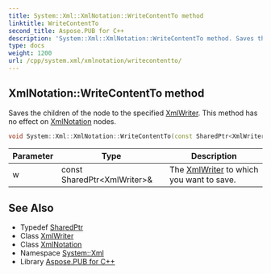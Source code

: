 ```yaml
---
title: System::Xml::XmlNotation::WriteContentTo method
linktitle: WriteContentTo
second_title: Aspose.PUB for C++
description: 'System::Xml::XmlNotation::WriteContentTo method. Saves the children of the node to the specified XmlWriter. This method has no effect on XmlNotation nodes in C++.'
type: docs
weight: 1200
url: /cpp/system.xml/xmlnotation/writecontentto/
---
```

## XmlNotation::WriteContentTo method


Saves the children of the node to the specified [XmlWriter](../../xmlwriter/). This method has no effect on [XmlNotation](../) nodes.

```cpp
void System::Xml::XmlNotation::WriteContentTo(const SharedPtr<XmlWriter> &w) override
```


| Parameter | Type | Description |
| --- | --- | --- |
| w | const SharedPtr\<XmlWriter\>\& | The [XmlWriter](../../xmlwriter/) to which you want to save. |

## See Also

* Typedef [SharedPtr](../../../system/sharedptr/)
* Class [XmlWriter](../../xmlwriter/)
* Class [XmlNotation](../)
* Namespace [System::Xml](../../)
* Library [Aspose.PUB for C++](../../../)

